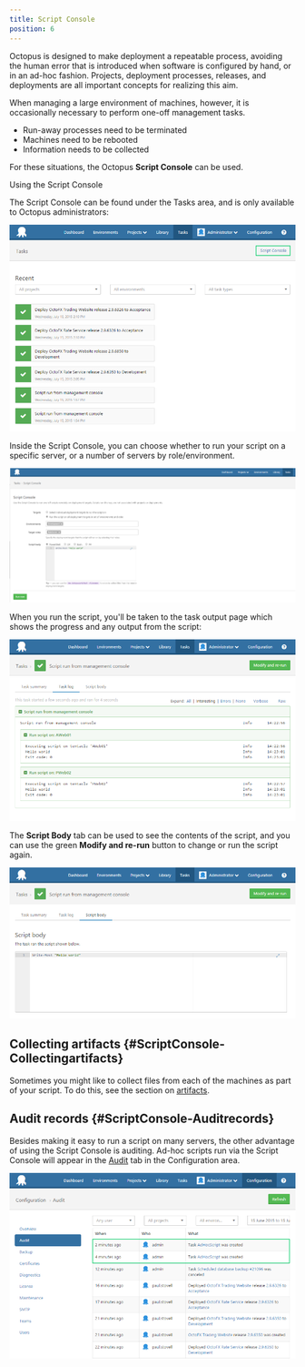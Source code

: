 ```yaml
---
title: Script Console
position: 6
---
```


Octopus is designed to make deployment a repeatable process, avoiding the human error that is introduced when software is configured by hand, or in an ad-hoc fashion. Projects, deployment processes, releases, and deployments are all important concepts for realizing this aim.

When managing a large environment of machines, however, it is occasionally necessary to perform one-off management tasks.

- Run-away processes need to be terminated
- Machines need to be rebooted
- Information needs to be collected

For these situations, the Octopus **Script Console** can be used.

Using the Script Console

The Script Console can be found under the Tasks area, and is only available to Octopus administrators:

![](/docs/images/3048122/3277924.png "width=500")

Inside the Script Console, you can choose whether to run your script on a specific server, or a number of servers by role/environment.

![](/docs/images/3048122/5865617.png "width=500")

When you run the script, you'll be taken to the task output page which shows the progress and any output from the script:

![](/docs/images/3048122/3277922.png "width=500")

The **Script Body** tab can be used to see the contents of the script, and you can use the green **Modify and re-run** button to change or run the script again.

![](/docs/images/3048122/3277921.png "width=500")

## Collecting artifacts {#ScriptConsole-Collectingartifacts}

Sometimes you might like to collect files from each of the machines as part of your script. To do this, see the section on [artifacts](/docs/deploying-applications/artifacts.md).

## Audit records {#ScriptConsole-Auditrecords}

Besides making it easy to run a script on many servers, the other advantage of using the Script Console is auditing. Ad-hoc scripts run via the Script Console will appear in the [Audit](/docs/administration/auditing.md) tab in the Configuration area.

![](/docs/images/3048122/3277919.png "width=500")
